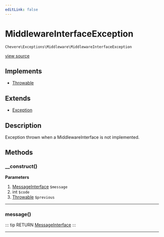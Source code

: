 ```yaml
---
editLink: false
---
```


# MiddlewareInterfaceException

`Chevere\Exceptions\Middleware\MiddlewareInterfaceException`

[view source](https://github.com/chevere/chevere/blob/master/exceptions/Middleware/MiddlewareInterfaceException.php)

## Implements

- [Throwable](https://www.php.net/manual/class.throwable)

## Extends

- [Exception](../Core/Exception.md)

## Description

Exception thrown when a MiddlewareInterface is not implemented.

## Methods

### __construct()

**Parameters**

1. [MessageInterface](../../Interfaces/Message/MessageInterface.md) `$message`
2. int `$code`
3. [Throwable](https://www.php.net/manual/class.throwable) `$previous`

---

### message()

::: tip RETURN
[MessageInterface](../../Interfaces/Message/MessageInterface.md)
:::

---
